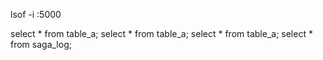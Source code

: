 lsof -i :5000


select * from table_a;
select * from table_a;
select * from table_a;
select * from saga_log;
